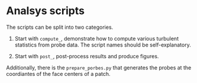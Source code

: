 # Analsys scripts

The scripts can be split into two categories.

1. Start with `compute_`, demonstrate how to compute various turbulent statistics from probe data. The script names should be self-explanatory.

2. Start with `post_`, post-process results and produce figures. 

Additionally, there is the `prepare_porbes.py` that generates the probes at the coordiantes of the face centers of a patch.

